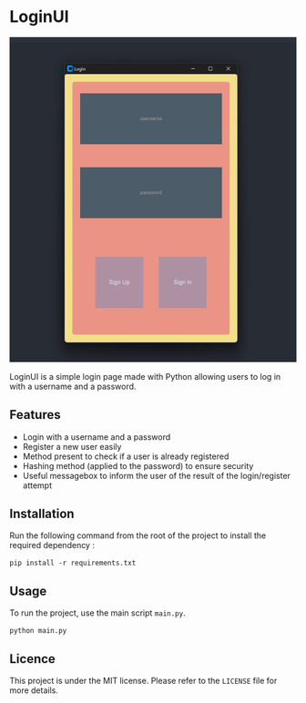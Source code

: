 # LoginUI

 ![](img/main_interface.png)

LoginUI is a simple login page made with Python allowing users to log in with a username and a password.

## Features
- Login with a username and a password
- Register a new user easily
- Method present to check if a user is already registered
- Hashing method (applied to the password) to ensure security
- Useful messagebox to inform the user of the result of the login/register attempt

## Installation

Run the following command from the root of the project to install the required dependency :
```
pip install -r requirements.txt
```

## Usage

To run the project, use the main script `main.py`.

```
python main.py
```

## Licence 

This project is under the MIT license. Please refer to the `LICENSE` file for more details.

